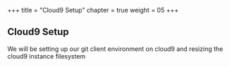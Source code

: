 +++
title = "Cloud9 Setup"
chapter = true
weight = 05
+++

## Cloud9 Setup
We will be setting up our git client environment on cloud9 and resizing the cloud9 instance filesystem
